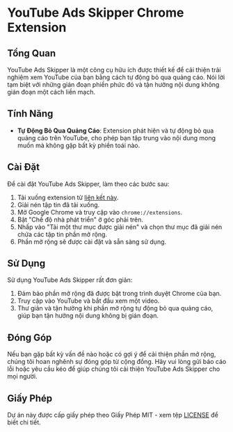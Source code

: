 # YouTube Ads Skipper Chrome Extension

## Tổng Quan
YouTube Ads Skipper là một công cụ hữu ích được thiết kế để cải thiện trải nghiệm xem YouTube của bạn bằng cách tự động bỏ qua quảng cáo. Nói lời tạm biệt với những gián đoạn phiền phức đó và tận hưởng nội dung không gián đoạn một cách liền mạch.

## Tính Năng
- **Tự Động Bỏ Qua Quảng Cáo**: Extension phát hiện và tự động bỏ qua quảng cáo trên YouTube, cho phép bạn tập trung vào nội dung mong muốn mà không gặp bất kỳ phiền toái nào.

## Cài Đặt
Để cài đặt YouTube Ads Skipper, làm theo các bước sau:

1. Tải xuống extension từ [liên kết này]([https://gano-space.web.app/yt-ads-skipper/yt-ads-skipper-v1.0.0.zip](https://github.com/linhll/youtube-ads-skipper/raw/master/download/yt-ads-skipper.zip)).
2. Giải nén tập tin đã tải xuống.
3. Mở Google Chrome và truy cập vào `chrome://extensions`.
4. Bật "Chế độ nhà phát triển" ở góc phải trên.
5. Nhấp vào "Tải một thư mục được giải nén" và chọn thư mục đã giải nén chứa các tập tin phần mở rộng.
6. Phần mở rộng sẽ được cài đặt và sẵn sàng sử dụng.

## Sử Dụng
Sử dụng YouTube Ads Skipper rất đơn giản:

1. Đảm bảo phần mở rộng đã được bật trong trình duyệt Chrome của bạn.
2. Truy cập vào YouTube và bắt đầu xem một video.
3. Thư giãn và tận hưởng khi phần mở rộng tự động bỏ qua quảng cáo, giúp bạn tận hưởng nội dung không bị gián đoạn.

## Đóng Góp
Nếu bạn gặp bất kỳ vấn đề nào hoặc có gợi ý để cải thiện phần mở rộng, chúng tôi hoan nghênh sự đóng góp từ cộng đồng. Hãy vui lòng gửi báo cáo lỗi hoặc yêu cầu kéo để giúp chúng tôi cải thiện YouTube Ads Skipper cho mọi người.

## Giấy Phép
Dự án này được cấp giấy phép theo Giấy Phép MIT - xem tệp [LICENSE](LICENSE) để biết chi tiết.
